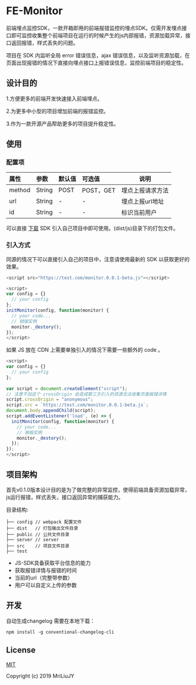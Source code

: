 # FE-Monitor

前端埋点监控SDK，一款开箱即用的前端报错监控的埋点SDK。仅需开发埋点接口即可监控收集整个前端项目在运行的时候产生的js内部报错，资源加载异常，接口返回报错，样式丢失的问题。

项目在 SDK 内监听全局 error 错误信息，ajax 错误信息，以及监听资源加载，在页面出现报错的情况下直接向埋点接口上报错误信息，监控前端项目的稳定性。

## 设计目的

1.方便更多的前端开发快速接入前端埋点。

2.为更多中小型的项目增加前端的报错监控。

3.作为一款开源产品帮助更多的项目提升稳定性。

## 使用

### 配置项

|属性|参数|默认值|可选值|说明| 
|:----- |:-------|:-----|:-----|----- | 
| method | String | POST | POST，GET | 埋点上报请求方法 |
| url | String | - | - | 埋点上报url地址 |
| id | String | - | - | 标识当前用户 |

可以直接 [下载](https://github.com/MriLiuJY/FE-Monitor/releases) SDK 引入自己项目中即可使用。(dist/js)目录下的打包文件。

### 引入方式

同源的情况下可以直接引入自己的项目中，注意请使用最新的 SDK 以获取更好的效果。

```js
<script src="https://test.com/monitor.0.0.1-beta.js"></script>

<script>
var config = {}
  // your config
};
initMonitor(config, function(monitor) {
  // your code...
  // 销毁实例
  monitor._destory();
});
</script>
```

如果 JS 放在 CDN 上需要单独引入的情况下需要一些额外的 code 。

```js
<script>
var config = {}
  // your config
};
    
var script = document.createElement("script");
// 注意不加这个 crossOrigin 会造成第三方引入的资源无法收集页面报错详情
script.crossOrigin = "anonymous";
script.src = `https://test.com/monitor.0.0.1-beta.js`;
document.body.appendChild(script);
script.addEventListener('load', (e) => {
  initMonitor(config, function(monitor) {
    // your code...
    // 销毁实例
    monitor._destory(); 
  });
});
</script>
```

## 项目架构

首先v0.1.0版本设计目的是为了做完整的异常监控，使得前端具备资源加载异常，js运行报错，样式丢失，接口返回异常的捕获能力。

目录结构:
```
├── config // webpack 配置文件
├── dist   // 打包输出文件目录
├── public // 公共文件目录
├── server // server
├── src    // 项目文件目录
├── test
```

* JS-SDK具备获取平台信息的能力
* 获取报错详情与报错的时间
* 当前的url（完整带参数）
* 用户可以自定义上传的参数


## 开发

自动生成changelog 需要在本地下载：

`npm install -g conventional-changelog-cli`


## License

[MIT](https://opensource.org/licenses/MIT)

Copyright (c) 2019 MriLiuJY
